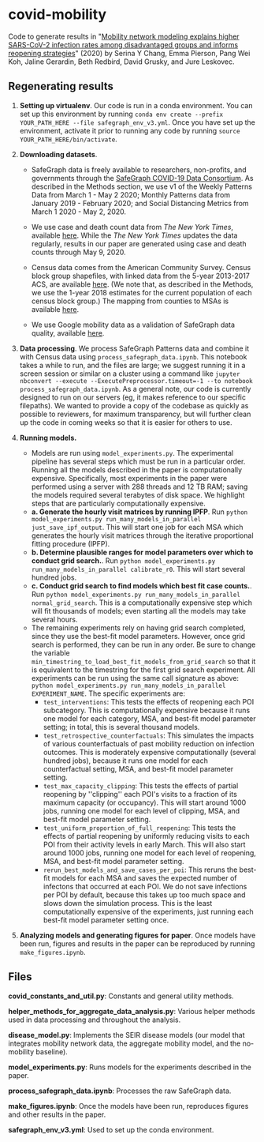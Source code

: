 # covid-mobility

Code to generate results in "[Mobility network modeling explains higher SARS-CoV-2 infection rates among disadvantaged groups
and informs reopening strategies](https://www.medrxiv.org/content/10.1101/2020.06.15.20131979v1)" (2020) by Serina Y Chang, Emma Pierson, Pang Wei Koh, Jaline Gerardin, Beth Redbird, David Grusky, and Jure Leskovec. 

## Regenerating results

1. **Setting up virtualenv**. Our code is run in a conda environment. You can set up this environment by running `conda env create --prefix YOUR_PATH_HERE --file safegraph_env_v3.yml`. Once you have set up the environment, activate it prior to running any code by running `source YOUR_PATH_HERE/bin/activate`. 

2. **Downloading datasets**.

    - SafeGraph data is freely available to researchers, non-profits, and governments through the [SafeGraph COVID-19 Data Consortium](https://www.safegraph.com/covid-19-data-consortium). As described in the Methods section, we use v1 of the Weekly Patterns Data from March 1 - May 2 2020; Monthly Patterns data from January 2019 - February 2020; and Social Distancing Metrics from March 1 2020 - May 2, 2020. 
    
    - We use case and death count data from *The New York Times*, available [here](https://github.com/nytimes/covid-19-data). While the *The New York Times* updates the data regularly, results in our paper are generated using case and death counts through May 9, 2020. 
    
    - Census data comes from the American Community Survey. Census block group shapefiles, with linked data from the 5-year 2013-2017 ACS, are available [here](https://www2.census.gov/geo/tiger/TIGER_DP/2017ACS/ACS_2017_5YR_BG.gdb.zip). (We note that, as described in the Methods, we use the 1-year 2018 estimates for the current population of each census block group.) The mapping from counties to MSAs is available [here](https://www2.census.gov/programs-surveys/metro-micro/geographies/reference-files/2017/delineation-files/list1.xls). 
    
    - We use Google mobility data as a validation of SafeGraph data quality, available [here](https://google.com/covid19/mobility/). 

3. **Data processing**. We process SafeGraph Patterns data and combine it with Census data using `process_safegraph_data.ipynb`. This notebook takes a while to run, and the files are large; we suggest running it in a screen session or similar on a cluster using a command like `jupyter nbconvert --execute --ExecutePreprocessor.timeout=-1 --to notebook process_safegraph_data.ipynb`. As a general note, our code is currently designed to run on our servers (eg, it makes reference to our specific filepaths). We wanted to provide a copy of the codebase as quickly as possible to reviewers, for maximum transparency, but will further clean up the code in coming weeks so that it is easier for others to use. 

4. **Running models.**
    - Models are run using `model_experiments.py`. The experimental pipeline has several steps which must be run in a particular order. Running all the models described in the paper is computationally expensive. Specifically, most experiments in the paper were performed using a server with 288 threads and 12 TB RAM; saving the models required several terabytes of disk space. We highlight steps that are particularly computationally expensive. 
    - **a. Generate the hourly visit matrices by running IPFP**. Run `python model_experiments.py run_many_models_in_parallel just_save_ipf_output`. This will start one job for each MSA which generates the hourly visit matrices through the iterative proportional fitting procedure (IPFP). 
    - **b. Determine plausible ranges for model parameters over which to conduct grid search.**. Run `python model_experiments.py run_many_models_in_parallel calibrate_r0`. This will start several hundred jobs.
    - **c. Conduct grid search to find models which best fit case counts.**. Run `python model_experiments.py run_many_models_in_parallel normal_grid_search`. This is a computationally expensive step which will fit thousands of models; even starting all the models may take several hours. 
    - The remaining experiments rely on having grid search completed, since they use the best-fit model parameters. However, once grid search is performed, they can be run in any order. Be sure to change the variable `min_timestring_to_load_best_fit_models_from_grid_search` so that it is equivalent to the timestring for the first grid search experiment. All experiments can be run using the same call signature as above: `python model_experiments.py run_many_models_in_parallel EXPERIMENT_NAME`. The specific experiments are: 
        - `test_interventions`: This tests the effects of reopening each POI subcategory. This is computationally expensive because it runs one model for each category, MSA, and best-fit model parameter setting; in total, this is several thousand models. 
        - `test_retrospective_counterfactuals`: This simulates the impacts of various counterfactuals of past mobility reduction on infection outcomes. This is moderately expensive computationally (several hundred jobs), because it runs one model for each counterfactual setting, MSA, and best-fit model parameter setting.
        - `test_max_capacity_clipping`: This tests the effects of partial reopening by ''clipping'' each POI's visits to a fraction of its maximum capacity (or occupancy).  This will start around 1000 jobs, running one model for each level of clipping, MSA, and best-fit model parameter setting.
        - `test_uniform_proportion_of_full_reopening`: This tests the effects of partial reopening by uniformly reducing visits to each POI from their activity levels in early March. This will also start around 1000 jobs, running one model for each level of reopening, MSA, and best-fit model parameter setting.
        - `rerun_best_models_and_save_cases_per_poi`: This reruns the best-fit models for each MSA and saves the expected number of infectons that occurred at each POI. We do not save infections per POI by default, because this takes up too much space and slows down the simulation process. This is the least computationally expensive of the experiments, just running each best-fit model parameter setting once.

5. **Analyzing models and generating figures for paper**. Once models have been run, figures and results in the paper can be reproduced by running `make_figures.ipynb`.

## Files

**covid_constants_and_util.py**: Constants and general utility methods. 

**helper_methods_for_aggregate_data_analysis.py**: Various helper methods used in data processing and throughout the analysis. 

**disease_model.py**: Implements the SEIR disease models (our model that integrates mobility network data, the aggregate mobility model, and the no-mobility baseline).

**model_experiments.py**: Runs models for the experiments described in the paper. 

**process_safegraph_data.ipynb**: Processes the raw SafeGraph data. 

**make_figures.ipynb**: Once the models have been run, reproduces figures and other results in the paper. 

**safegraph_env_v3.yml**: Used to set up the conda environment. 

